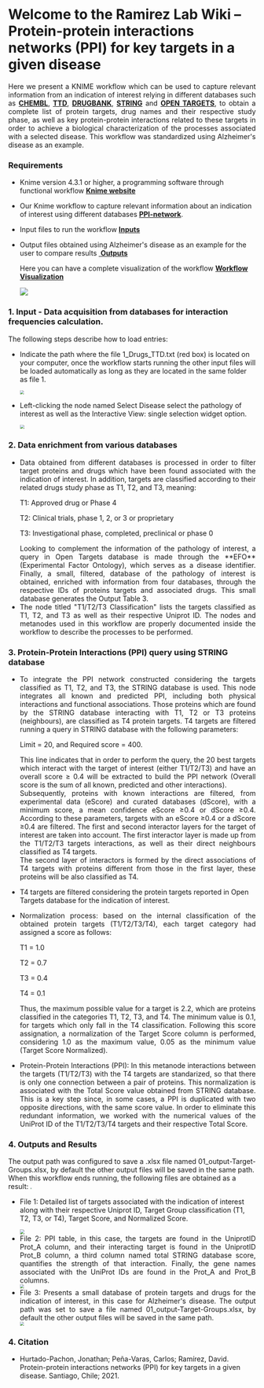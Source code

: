 # Welcome to the Ramirez Lab Wiki – Protein-protein interactions networks (PPI) for key targets in a given disease

<div align="justify">Here we present a KNIME workflow which can be used to capture relevant information from an indication of interest relying in different databases such as <a href="https://www.ebi.ac.uk/chembl" target="_blank"><b>CHEMBL</b></a></b>, <b><a href="http://db.idrblab.net/ttd/" target="_blank">TTD</a></b>, <b><a href="https://go.drugbank.com/" target="_blank"<b>DRUGBANK</b></a>, <b><a href="https://string-db.org/" target="_blank"<b>STRING</b></a> and <b><a href="https://www.opentargets.org/" target="_blank"<b>OPEN TARGETS</b></a>,  to obtain a complete list of protein targets, drug names and their respective study phase, as well as key protein-protein interactions related to these targets in order to achieve a biological characterization of the processes associated with a selected disease. This workflow was standardized using Alzheimer's disease as an example.</div>

### Requirements

* Knime version 4.3.1 or higher, a programming software through functional workflow <b><a href="https://www.knime.com/" target="_blank">Knime website</a></b>

* Our Knime workflow to capture relevant information about an indication of interest using different databases <a href="https://github.com/jdhurtadop2017/Mapping_Targets/raw/master/PPI-network.knwf">**PPI-network**</a>.

* Input files to run the workflow <a href="https://github.com/jdhurtadop2017/Mapping_Targets/raw/master/Inputs/Inputs.rar">**Inputs**</a>

* Output files obtained using Alzheimer's disease as an example for the user to compare results  <a href="https://github.com/jdhurtadop2017/Mapping_Targets/raw/master/Outputs/Outputs.rar"> **Outputs**</a>
  
  Here you can have a complete visualization of the workflow <a href="https://workflowigm.netlify.app/" target="_blank">**Workflow Visualization**</a>
  
  
  
  ![](./media/Workflow.png)

###  1. Input - Data acquisition from databases for interaction frequencies calculation.

The following steps describe how to load entries:

* Indicate the path where the file 1_Drugs_TTD.txt (red box) is located on your computer, once the workflow starts running the other input files will be loaded automatically as long as they are located in the same folder as file 1.

  <img src=".\media\input.png" style="zoom:50%;" />

* Left-clicking the node named Select Disease select the pathology of interest as well as the Interactive View: single selection widget option.

  <img src=".\media\disease option.png" style="zoom:55%;" />

### 2. Data enrichment from various databases

* <div align="justify"> Data obtained from different databases is processed in order to filter target proteins and drugs which have been found associated with the indication of interest. In addition, targets are classified according to their related drugs study phase as T1, T2, and T3, meaning:</div>

  T1: Approved drug or Phase 4

  T2: Clinical trials, phase 1, 2, or 3 or proprietary 

  T3: Investigational phase, completed, preclinical or phase 0

  <div align="justify">Looking to complement the information of the pathology of interest, a query in Open Targets database is made through the **EFO** (Experimental Factor Ontology), which serves as a disease identifier. Finally, a small, filtered, database of the pathology of interest is obtained, enriched with information from four databases, through the respective IDs of proteins targets and associated drugs. This small database generates the Output Table 3. </div> 	

* <div align="justify">The node titled "T1/T2/T3 Classification" lists the targets classified as T1, T2, and T3 as well as their respective Uniprot ID. The nodes and metanodes used in this workflow are properly documented inside the workflow to describe the processes to be performed.</div>

### 3. Protein-Protein Interactions (PPI) query using STRING database

* <div align="justify">To integrate the PPI network constructed considering the targets classified as T1, T2, and T3, the STRING database is used. This node integrates all known and predicted PPI, including both physical interactions and functional associations. Those proteins which are found by the STRING database interacting with T1, T2 or T3 proteins (neighbours), are classified as T4 protein targets. T4 targets are filtered running a query in STRING database with the following parameters: </div>

  Limit = 20, and Required score = 400. 

  <div align="justify">This line indicates that in order to perform the query, the 20 best targets which interact with the target of interest (either T1/T2/T3) and have an overall score ≥ 0.4 will be extracted to build the PPI network (Overall score is the sum of all known, predicted and other interactions).</div> 

  <div align="justify">Subsequently, proteins with known interactions are filtered, from experimental data (eScore) and curated databases (dScore), with a minimum score, a mean confidence eScore ≥0.4 or dScore ≥0.4. According to these parameters, targets with an eScore ≥0.4 or a dScore ≥0.4 are filtered. The first and second interactor layers for the target of interest are taken into account. The first interactor layer is made up from the T1/T2/T3 targets interactions, as well as their direct neighbours classified as T4 targets. </div>

  <div align="justify">The second layer of interactors is formed by the direct associations of T4 targets with proteins different from those in the first layer, these proteins will be also classified as T4.</div>

* T4 targets are filtered considering the protein targets reported in Open Targets database for the indication of interest. 

* <div align="justify">Normalization process: based on the internal classification of the obtained protein targets (T1/T2/T3/T4), each target category had assigned a score as follows:</div>

  T1 = 1.0

  T2 = 0.7 

  T3 = 0.4
  
  T4 = 0.1

  <div align="justify">Thus, the maximum possible value for a target is 2.2, which are proteins classified in the categories T1, T2, T3, and T4. The minimum value is 0.1, for targets which only fall in the T4 classification. Following this score assignation, a normalization of the Target Score column is performed, considering 1.0  as the maximum value, 0.05 as the minimum value (Target Score Normalized).</div>
  
+ <div align="justify"> Protein-Protein Interactions (PPI): In this metanode interactions between the targets (T1/T2/T3) with the T4 targets are standarized, so that there is only one connection between a pair of proteins. This normalization is associated with the Total Score value obtained from STRING database. This is a key step since, in some cases, a PPI is duplicated with two opposite directions, with the same score value. In order to eliminate this redundant information, we worked with the numerical values of the UniProt ID of the T1/T2/T3/T4 targets and their respective Total Score.</div>

### 4. Outputs and Results

<div align="justify">The output path was configured to save a .xlsx file named 01_output-Target-Groups.xlsx, by default the other output files will be saved in the same path.</div>When this workflow ends running, the following files are obtained as a result:

<img src=".\media\result1.png" style="zoom:20%;" />

* File 1: Detailed list of targets associated with the indication of interest along with their respective Uniprot ID, Target Group classification (T1, T2, T3, or T4), Target Score, and Normalized Score.

  <img src=".\media\result 1.1.png" style="zoom:60%;" />

* <div align="justify">File 2: PPI table, in this case, the targets are found in the UniprotID Prot_A column, and their interacting target is found in the UniprotID Prot_B column, a third column named total STRING database score, quantifies the strength of that interaction. Finally, the gene names associated with the UniProt IDs are found in the Prot_A and Prot_B columns.</div>

  <img src=".\media\result2.png" style="zoom:50%;" />

* <div align="justify">File 3: Presents a small database of protein targets and drugs for the indication of interest, in this case for Alzheimer's disease. The output path was set to save a file named 01_output-Target-Groups.xlsx, by default the other output files will be saved in the same path.</div>

  <img src=".\media\result3.png" style="zoom:50%;" />

### 4. Citation

* Hurtado-Pachon, Jonathan; Peña-Varas, Carlos; Ramírez, David. Protein-protein interactions networks (PPI) for key targets in a given disease. Santiago, Chile; 2021.

  
